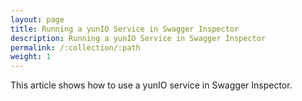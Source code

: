 ```yaml
---
layout: page
title: Running a yunIO Service in Swagger Inspector
description: Running a yunIO Service in Swagger Inspector
permalink: /:collection/:path
weight: 1
---
```


This article shows how to use a yunIO service in Swagger Inspector.

<!---
WIP: content in the KB-preview branch of the OH
-->
